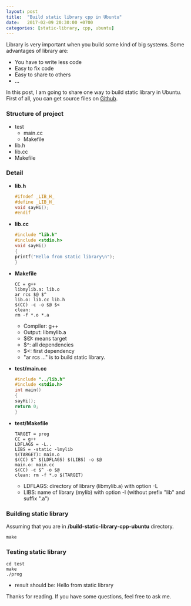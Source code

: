 ```yaml
---
layout: post
title:  "Build static library cpp in Ubuntu"
date:   2017-02-09 20:30:00 +0700
categories: [static-library, cpp, ubuntu]
---
```


Library is very important when you build some kind of big systems. Some advantages of library are:

  * You have to write less code
  * Easy to fix code
  * Easy to share to others
  * ...
 
In this post, I am going to share one way to build static library in Ubuntu. First of all, you can get source files on [Github](https://github.com/phamvanlam/stack-problems/tree/master/build-static-library-cpp-ubuntu).

### Structure of project

  * test
    * main.cc
    * Makefile
  * lib.h
  * lib.cc
  * Makefile
 
### Detail
 
  * **lib.h**
   
    ```cpp
    #ifndef _LIB_H_
    #define _LIB_H_
	void sayHi();
    #endif
    ```
   
  * **lib.cc**
 
    ```cpp
    #include "lib.h"
    #include <stdio.h>
    void sayHi()
    {
	printf("Hello from static library\n");
    }
    ```
 
  * **Makefile**
 
    ```make
    CC = g++
    libmylib.a: lib.o
	ar rcs $@ $^
    lib.o: lib.cc lib.h
	$(CC) -c -o $@ $<
    clean:
	rm -f *.o *.a
    ```

    * Compiler: g++
    * Output: libmylib.a
    * $@: means target
    * $^: all dependencies
    * $<: first dependency
    * "ar rcs ..." is to build static library.
   
  * **test/main.cc**
 
    ```cpp
    #include "../lib.h"
    #include <stdio.h>
    int main()
    {
	sayHi();
	return 0;
    }
    ```
   
  * **test/Makefile**

    ```make
    TARGET = prog
    CC = g++
    LDFLAGS = -L..
    LIBS = -static -lmylib
    $(TARGET): main.o 
	$(CC) $^ $(LDFLAGS) $(LIBS) -o $@
    main.o: main.cc 
	$(CC) -c $^ -o $@ 
    clean: rm -f *.o $(TARGET)
    ```

    * LDFLAGS: directory of library (libmylib.a) with option -L
    * LIBS: name of library (mylib) with option -l (without prefix "lib" and suffix ".a")

### Building static library

Assuming that you are in **/build-static-library-cpp-ubuntu** directory.

```
make
```

### Testing static library

```
cd test
make
./prog
```

  * result should be: Hello from static library

Thanks for reading. If you have some questions, feel free to ask me. 
